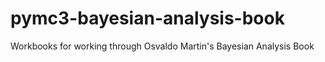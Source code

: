 # pymc3-bayesian-analysis-book
Workbooks for working through Osvaldo Martin's Bayesian Analysis Book
